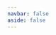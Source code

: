 ```yaml
---
navbar: false
aside: false
---
```


<script lang='ts' setup>

import {defineCustomElement} from 'vue'

import VueBook from './book.vue'


// Use custom element/shadow DOM to exclude site's CSS during development
// When built the site's CSS will simply not be included
const ssr = import.meta.env.SSR
if (!ssr){
    customElements.define('custom-book', defineCustomElement(VueBook))
}

</script>


<VueBook v-if='ssr' />
<custom-book v-else />
